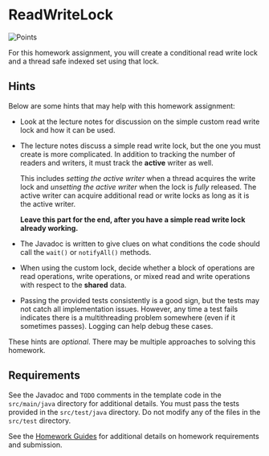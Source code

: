 ReadWriteLock
=================================================

![Points](../../blob/badges/points.svg)

For this homework assignment, you will create a conditional read write lock and a thread safe indexed set using that lock.

## Hints ##

Below are some hints that may help with this homework assignment:

  - Look at the lecture notes for discussion on the simple custom read write lock and how it can be used.

  - The lecture notes discuss a simple read write lock, but the one you must create is more complicated. In addition to tracking the number of readers and writers, it must track the **active** writer as well.

      This includes *setting the active writer* when a thread acquires the write lock and *unsetting the active writer* when the lock is *fully* released. The active writer can acquire additional read or write locks as long as it is the active writer.

      **Leave this part for the end, after you have a simple read write lock already working.**

  - The Javadoc is written to give clues on what conditions the code should call the `wait()` or `notifyAll()` methods.

  - When using the custom lock, decide whether a block of operations are read operations, write operations, or mixed read and write operations with respect to the **shared** data.

  - Passing the provided tests consistently is a good sign, but the tests may not catch all implementation issues. However, any time a test fails indicates there is a multithreading problem somewhere (even if it sometimes passes). Logging can help debug these cases.

These hints are *optional*. There may be multiple approaches to solving this homework.


## Requirements ##

See the Javadoc and `TODO` comments in the template code in the `src/main/java` directory for additional details. You must pass the tests provided in the `src/test/java` directory. Do not modify any of the files in the `src/test` directory.

See the [Homework Guides](https://usf-cs272-fall2021.github.io/guides/homework/) for additional details on homework requirements and submission.
